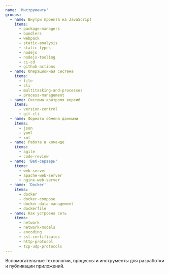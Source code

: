 ```yaml
---
name: 'Инструменты'
groups:
  - name: Внутри проекта на JavaScript
    items:
      - package-managers
      - bundlers
      - webpack
      - static-analysis
      - static-types
      - nodejs
      - nodejs-tooling
      - ci-cd
      - github-actions
  - name: Операционная система
    items:
      - file
      - cli
      - multitasking-and-processes
      - process-management
  - name: Система контроля версий
    items:
      - version-control
      - git-cli
  - name: Форматы обмена данными
    items:
      - json
      - yaml
      - xml
  - name: Работа в команде
    items:
      - agile
      - code-review
  - name: 'Веб-серверы'
    items:
      - web-server
      - apache-web-server
      - nginx-web-server
  - name: 'Docker'
    items:
      - docker
      - docker-compose
      - docker-data-management
      - dockerfile
  - name: Как устроена сеть
    items:
      - network
      - network-models
      - encoding
      - ssl-certificates
      - http-protocol
      - tcp-udp-protocols
---
```


Вспомогательные технологии, процессы и инструменты для разработки и публикации приложений.

